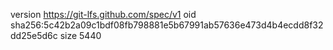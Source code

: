 version https://git-lfs.github.com/spec/v1
oid sha256:5c42b2a09c1bdf08fb798881e5b67991ab57636e473d4b4ecdd8f32dd25e5d6c
size 5440

